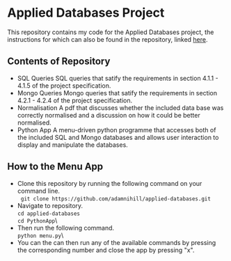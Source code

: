 # Applied Databases Project

This repository contains my code for the Applied Databases project, the instructions for which can also be found in the repository, linked [here](https://github.com/adamnihill/applied-databases/blob/main/Final%20Project%20Specification.pdf).

## Contents of Repository
 - SQL Queries
 SQL queries that satify the requirements in section 4.1.1 - 4.1.5 of the project specification.
  - Mongo Queries
 Mongo queries that satify the requirements in section 4.2.1 - 4.2.4 of the project specification.
 - Normalisation
 A pdf that discusses whether the included data base was correctly normalised and a discussion on how it could be better normalised.
 - Python App
 A menu-driven python programme that accesses both of the included SQL and Mongo databases and allows user interaction to display and manipulate the databases. 
 

 
 ## How to the Menu App
 - Clone this repository by running the following command on your command line.\
 ``` git clone https://github.com/adamnihill/applied-databases.git```
 - Navigate to repository.\
 ```cd applied-databases```\
 ```cd PythonApp```\
 - Then run the following command.\
 ```python menu.py```\
 - You can the can then run any of the available commands by  pressing the corresponding number and close the app by pressing "x".
